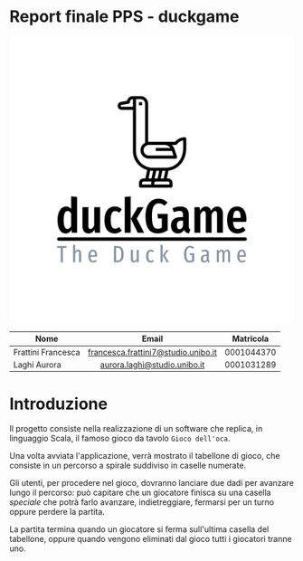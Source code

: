 # Report finale PPS - duckgame

![The Duck Game](../img/logo-color.png)

| Nome               |                Email                | Matricola   |
|--------------------|:-----------------------------------:|-------------|
| Frattini Francesca | francesca.frattini7@studio.unibo.it | 0001044370  |
| Laghi Aurora       |    aurora.laghi@studio.unibo.it     | 0001031289  |


# Introduzione

Il progetto consiste nella realizzazione di un software che replica, in linguaggio Scala, il famoso gioco da tavolo 
`Gioco dell'oca`.

Una volta avviata l'applicazione, verrà mostrato il tabellone di gioco, che consiste in un percorso a spirale suddiviso 
in caselle numerate.

Gli utenti, per procedere nel gioco, dovranno lanciare due dadi per avanzare lungo il percorso: può capitare che un 
giocatore finisca su una casella _speciale_ che potrà farlo avanzare, indietreggiare, fermarsi per un turno oppure 
perdere la partita.

La partita termina quando un giocatore si ferma sull'ultima casella del tabellone, oppure quando vengono eliminati dal 
gioco tutti i giocatori tranne uno.

<div style="page-break-after: always;"></div>



